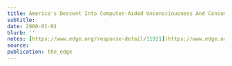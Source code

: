 ```yaml
---
title: America's Descent Into Computer-Aided Unconsciousness And Consumer Fascism
subtitle: 
date: 2000-01-01
blurb: ''
notes: [https://www.edge.org/response-detail/11921](https://www.edge.org/response-detail/11921 https://www.edge.org/response-detail/11921)
source: 
publication: the_edge
---
```

